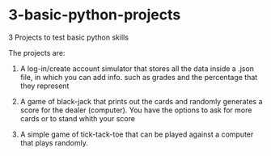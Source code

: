 # 3-basic-python-projects
3 Projects to test basic python skills

The projects are:

1. A log-in/create account simulator that stores all the data inside a .json file, in which you can add info. such as grades and the percentage that they represent

2. A game of black-jack that prints out the cards and randomly generates a score for the dealer (computer). You have the options to ask for more cards or to stand whith your score

3. A simple game of tick-tack-toe that can be played against a computer that plays randomly.
